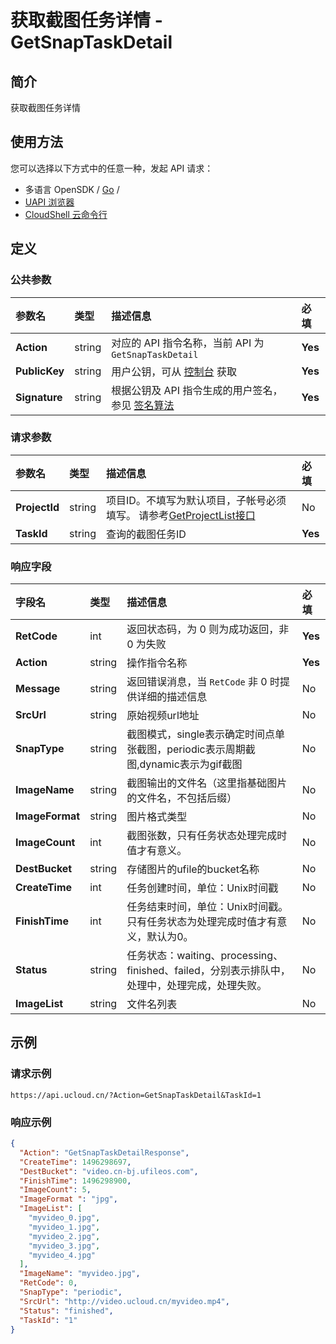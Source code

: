 # 获取截图任务详情 - GetSnapTaskDetail

## 简介

获取截图任务详情






## 使用方法

您可以选择以下方式中的任意一种，发起 API 请求：
- 多语言 OpenSDK / [Go](https://github.com/ucloud/ucloud-sdk-go) /
- [UAPI 浏览器](https://console.ucloud.cn/uapi/detail?id=GetSnapTaskDetail)
- [CloudShell 云命令行](https://shell.ucloud.cn/)


## 定义

### 公共参数

| 参数名 | 类型 | 描述信息 | 必填 |
|:---|:---|:---|:---|
| **Action**     | string  | 对应的 API 指令名称，当前 API 为 `GetSnapTaskDetail`                        | **Yes** |
| **PublicKey**  | string  | 用户公钥，可从 [控制台](https://console.ucloud.cn/uapi/apikey) 获取                                             | **Yes** |
| **Signature**  | string  | 根据公钥及 API 指令生成的用户签名，参见 [签名算法](api/summary/signature.md)  | **Yes** |

### 请求参数

| 参数名 | 类型 | 描述信息 | 必填 |
|:---|:---|:---|:---|
| **ProjectId** | string | 项目ID。不填写为默认项目，子帐号必须填写。 请参考[GetProjectList接口](api/summary/get_project_list) |No|
| **TaskId** | string | 查询的截图任务ID |**Yes**|

### 响应字段

| 字段名 | 类型 | 描述信息 | 必填 |
|:---|:---|:---|:---|
| **RetCode** | int | 返回状态码，为 0 则为成功返回，非 0 为失败 |**Yes**|
| **Action** | string | 操作指令名称 |**Yes**|
| **Message** | string | 返回错误消息，当 `RetCode` 非 0 时提供详细的描述信息 |No|
| **SrcUrl** | string | 原始视频url地址 |No|
| **SnapType** | string | 截图模式，single表示确定时间点单张截图，periodic表示周期截图,dynamic表示为gif截图 |No|
| **ImageName** | string | 截图输出的文件名（这里指基础图片的文件名，不包括后缀） |No|
| **ImageFormat** | string | 图片格式类型 |No|
| **ImageCount** | int | 截图张数，只有任务状态处理完成时值才有意义。 |No|
| **DestBucket** | string | 存储图片的ufile的bucket名称 |No|
| **CreateTime** | int | 任务创建时间，单位：Unix时间戳 |No|
| **FinishTime** | int | 任务结束时间，单位：Unix时间戳。只有任务状态为处理完成时值才有意义，默认为0。 |No|
| **Status** | string | 任务状态：waiting、processing、finished、failed，分别表示排队中，处理中，处理完成，处理失败。 |No|
| **ImageList** | string | 文件名列表 |No|




## 示例

### 请求示例
    
```
https://api.ucloud.cn/?Action=GetSnapTaskDetail&TaskId=1
```

### 响应示例
    
```json
{
  "Action": "GetSnapTaskDetailResponse",
  "CreateTime": 1496298697,
  "DestBucket": "video.cn-bj.ufileos.com",
  "FinishTime": 1496298900,
  "ImageCount": 5,
  "ImageFormat ": "jpg",
  "ImageList": [
    "myvideo_0.jpg",
    "myvideo_1.jpg",
    "myvideo_2.jpg",
    "myvideo_3.jpg",
    "myvideo_4.jpg"
  ],
  "ImageName": "myvideo.jpg",
  "RetCode": 0,
  "SnapType": "periodic",
  "SrcUrl": "http://video.ucloud.cn/myvideo.mp4",
  "Status": "finished",
  "TaskId": "1"
}
```





